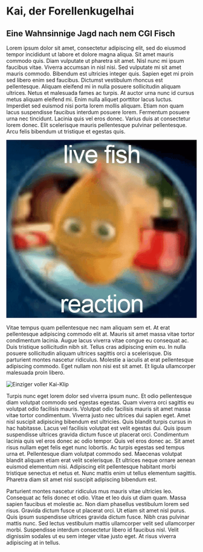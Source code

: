 # Kai, der Forellenkugelhai
## Eine Wahnsinnige Jagd nach nem CGI Fisch

Lorem ipsum dolor sit amet, consectetur adipiscing elit, sed do eiusmod tempor incididunt ut labore et dolore magna aliqua. Sit amet mauris commodo quis. Diam vulputate ut pharetra sit amet. Nisl nunc mi ipsum faucibus vitae. Viverra accumsan in nisl nisi. Sed vulputate mi sit amet mauris commodo. Bibendum est ultricies integer quis. Sapien eget mi proin sed libero enim sed faucibus. Dictumst vestibulum rhoncus est pellentesque. Aliquam eleifend mi in nulla posuere sollicitudin aliquam ultrices. Netus et malesuada fames ac turpis. At auctor urna nunc id cursus metus aliquam eleifend mi. Enim nulla aliquet porttitor lacus luctus. Imperdiet sed euismod nisi porta lorem mollis aliquam. Etiam non quam lacus suspendisse faucibus interdum posuere lorem. Fermentum posuere urna nec tincidunt. Lacinia quis vel eros donec. Varius duis at consectetur lorem donec. Elit scelerisque mauris pellentesque pulvinar pellentesque. Arcu felis bibendum ut tristique et egestas quis.

![Kai, der Forellenkugelhai](kika-fish.gif)

Vitae tempus quam pellentesque nec nam aliquam sem et. At erat pellentesque adipiscing commodo elit at. Mauris sit amet massa vitae tortor condimentum lacinia. Augue lacus viverra vitae congue eu consequat ac. Duis tristique sollicitudin nibh sit. Tellus cras adipiscing enim eu. In nulla posuere sollicitudin aliquam ultrices sagittis orci a scelerisque. Dis parturient montes nascetur ridiculus. Molestie a iaculis at erat pellentesque adipiscing commodo. Eget nullam non nisi est sit amet. Et ligula ullamcorper malesuada proin libero.

![Einziger voller Kai-Klip](https://youtu.be/uzRt0St0paI)

Turpis nunc eget lorem dolor sed viverra ipsum nunc. Et odio pellentesque diam volutpat commodo sed egestas egestas. Quam viverra orci sagittis eu volutpat odio facilisis mauris. Volutpat odio facilisis mauris sit amet massa vitae tortor condimentum. Viverra justo nec ultrices dui sapien eget. Amet nisl suscipit adipiscing bibendum est ultricies. Quis blandit turpis cursus in hac habitasse. Lacus vel facilisis volutpat est velit egestas dui. Quis ipsum suspendisse ultrices gravida dictum fusce ut placerat orci. Condimentum lacinia quis vel eros donec ac odio tempor. Quis vel eros donec ac. Sit amet risus nullam eget felis eget nunc lobortis. Ac turpis egestas sed tempus urna et. Pellentesque diam volutpat commodo sed. Maecenas volutpat blandit aliquam etiam erat velit scelerisque. Et ultrices neque ornare aenean euismod elementum nisi. Adipiscing elit pellentesque habitant morbi tristique senectus et netus et. Nunc mattis enim ut tellus elementum sagittis. Pharetra diam sit amet nisl suscipit adipiscing bibendum est.

Parturient montes nascetur ridiculus mus mauris vitae ultricies leo. Consequat ac felis donec et odio. Vitae et leo duis ut diam quam. Massa sapien faucibus et molestie ac. Non diam phasellus vestibulum lorem sed risus. Gravida dictum fusce ut placerat orci. Ut etiam sit amet nisl purus. Quis ipsum suspendisse ultrices gravida dictum fusce. Nibh cras pulvinar mattis nunc. Sed lectus vestibulum mattis ullamcorper velit sed ullamcorper morbi. Suspendisse interdum consectetur libero id faucibus nisl. Velit dignissim sodales ut eu sem integer vitae justo eget. At risus viverra adipiscing at in tellus.